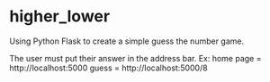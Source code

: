# higher_lower

Using Python Flask to create a simple guess the number game.

The user must put their answer in the address bar.
Ex:
home page = http://localhost:5000
guess = http://localhost:5000/8
